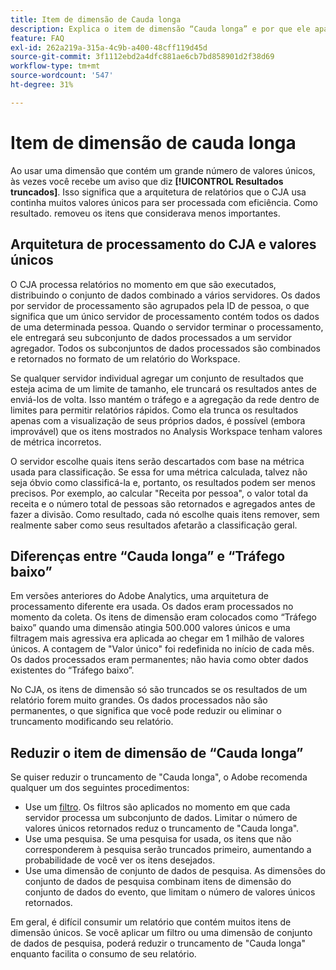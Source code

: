 ```yaml
---
title: Item de dimensão de Cauda longa
description: Explica o item de dimensão “Cauda longa” e por que ele aparece no relatório.
feature: FAQ
exl-id: 262a219a-315a-4c9b-a400-48cff119d45d
source-git-commit: 3f1112ebd2a4dfc881ae6cb7bd858901d2f38d69
workflow-type: tm+mt
source-wordcount: '547'
ht-degree: 31%

---
```


# Item de dimensão de cauda longa

Ao usar uma dimensão que contém um grande número de valores únicos, às vezes você recebe um aviso que diz **[!UICONTROL Resultados truncados]**.  Isso significa que a arquitetura de relatórios que o CJA usa continha muitos valores únicos para ser processada com eficiência. Como resultado. removeu os itens que considerava menos importantes.

## Arquitetura de processamento do CJA e valores únicos

O CJA processa relatórios no momento em que são executados, distribuindo o conjunto de dados combinado a vários servidores. Os dados por servidor de processamento são agrupados pela ID de pessoa, o que significa que um único servidor de processamento contém todos os dados de uma determinada pessoa. Quando o servidor terminar o processamento, ele entregará seu subconjunto de dados processados a um servidor agregador. Todos os subconjuntos de dados processados são combinados e retornados no formato de um relatório do Workspace.

Se qualquer servidor individual agregar um conjunto de resultados que esteja acima de um limite de tamanho, ele truncará os resultados antes de enviá-los de volta. Isso mantém o tráfego e a agregação da rede dentro de limites para permitir relatórios rápidos.  Como ela trunca os resultados apenas com a visualização de seus próprios dados, é possível (embora improvável) que os itens mostrados no Analysis Workspace tenham valores de métrica incorretos.

O servidor escolhe quais itens serão descartados com base na métrica usada para classificação.  Se essa for uma métrica calculada, talvez não seja óbvio como classificá-la e, portanto, os resultados podem ser menos precisos.  Por exemplo, ao calcular &quot;Receita por pessoa&quot;, o valor total da receita e o número total de pessoas são retornados e agregados antes de fazer a divisão. Como resultado, cada nó escolhe quais itens remover, sem realmente saber como seus resultados afetarão a classificação geral.

## Diferenças entre “Cauda longa” e “Tráfego baixo”

Em versões anteriores do Adobe Analytics, uma arquitetura de processamento diferente era usada. Os dados eram processados no momento da coleta. Os itens de dimensão eram colocados como “Tráfego baixo” quando uma dimensão atingia 500.000 valores únicos e uma filtragem mais agressiva era aplicada ao chegar em 1 milhão de valores únicos. A contagem de &quot;Valor único&quot; foi redefinida no início de cada mês. Os dados processados eram permanentes; não havia como obter dados existentes do “Tráfego baixo”.

No CJA, os itens de dimensão só são truncados se os resultados de um relatório forem muito grandes. Os dados processados não são permanentes, o que significa que você pode reduzir ou eliminar o truncamento modificando seu relatório.

## Reduzir o item de dimensão de “Cauda longa”

Se quiser reduzir o truncamento de &quot;Cauda longa&quot;, o Adobe recomenda qualquer um dos seguintes procedimentos:

* Use um [filtro](/help/components/filters/create-filters.md). Os filtros são aplicados no momento em que cada servidor processa um subconjunto de dados. Limitar o número de valores únicos retornados reduz o truncamento de &quot;Cauda longa&quot;.
* Use uma pesquisa. Se uma pesquisa for usada, os itens que não corresponderem à pesquisa serão truncados primeiro, aumentando a probabilidade de você ver os itens desejados.
* Use uma dimensão de conjunto de dados de pesquisa. As dimensões do conjunto de dados de pesquisa combinam itens de dimensão do conjunto de dados do evento, que limitam o número de valores únicos retornados.

Em geral, é difícil consumir um relatório que contém muitos itens de dimensão únicos. Se você aplicar um filtro ou uma dimensão de conjunto de dados de pesquisa, poderá reduzir o truncamento de &quot;Cauda longa&quot; enquanto facilita o consumo de seu relatório.

